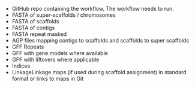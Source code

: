 - GitHub repo containing the workflow. The workflow needs to run.
- FASTA of super-scaffolds / chromosomes
- FASTA of scaffolds
- FASTA of contigs
- FASTA repeat masked
- AGP files mapping contigs to scaffolds and scaffolds to super scaffolds
- GFF Repeats
- GFF with gene models where available
- GFF with liftovers where applicable
- Indices
- LinkageLinkage maps (if used during scaffold assignment) in standard format or links to maps in Git